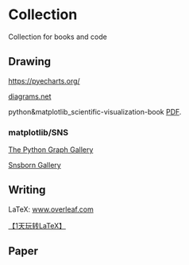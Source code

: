 # Collection 
Collection for books and code



## Drawing

https://pyecharts.org/

[diagrams.net](https://app.diagrams.net/)

python&matplotlib_scientific-visualization-book [PDF](Books/scientific-visualization-book.pdf). 

### matplotlib/SNS
[The Python Graph Gallery](https://www.python-graph-gallery.com/)

[Snsborn Gallery](https://seaborn.pydata.org/examples/index.html)

## Writing

LaTeX: www.overleaf.com

[【1天玩转LaTeX】](https://www.bilibili.com/video/BV15b411j7Au)

## Paper

 
